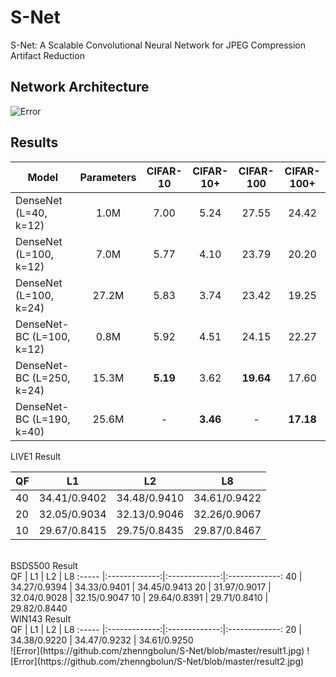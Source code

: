 # S-Net
S-Net: A Scalable Convolutional Neural Network for JPEG Compression Artifact Reduction

## Network Architecture
![Error](https://github.com/zhenngbolun/S-Net/blob/master/network.jpg)

## Results

Model | Parameters| CIFAR-10 | CIFAR-10+ | CIFAR-100 | CIFAR-100+ 
-------|:-------:|:--------:|:--------:|:--------:|:--------:|
DenseNet (L=40, k=12) |1.0M |7.00 |5.24 | 27.55|24.42
DenseNet (L=100, k=12)|7.0M |5.77 |4.10 | 23.79|20.20
DenseNet (L=100, k=24)|27.2M |5.83 |3.74 | 23.42|19.25
DenseNet-BC (L=100, k=12)|0.8M |5.92 |4.51 | 24.15|22.27
DenseNet-BC (L=250, k=24)|15.3M |**5.19** |3.62 | **19.64**|17.60
DenseNet-BC (L=190, k=40)|25.6M |- |**3.46** | -|**17.18**

LIVE1 Result

QF | L1 | L2 | L8 |            
-------|-------|--------|--------|
 40    | 34.41/0.9402  | 34.48/0.9410  | 34.61/0.9422  
 20    | 32.05/0.9034  | 32.13/0.9046  | 32.26/0.9067  
 10    | 29.67/0.8415  | 29.75/0.8435  | 29.87/0.8467  
<br>
BSDS500 Result <br>
QF     | L1            | L2            | L8            
:----- |:-------------:|:-------------:|:-------------:
 40    | 34.27/0.9394  | 34.33/0.9401  | 34.45/0.9413  
 20    | 31.97/0.9017  | 32.04/0.9028  | 32.15/0.9047  
 10    | 29.64/0.8391  | 29.71/0.8410  | 29.82/0.8440  
<br>
WIN143 Result <br>
QF     | L1            | L2            | L8            
:----- |:-------------:|:-------------:|:-------------:
 20    | 34.38/0.9220  | 34.47/0.9232  | 34.61/0.9250  
<br>
![Error](https://github.com/zhenngbolun/S-Net/blob/master/result1.jpg)
![Error](https://github.com/zhenngbolun/S-Net/blob/master/result2.jpg)

